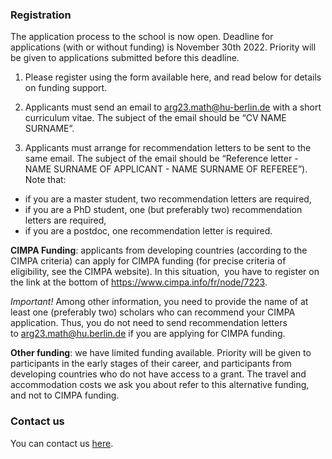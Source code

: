 ### Registration

The application process to the school is now open. Deadline for applications (with or without funding) is November 30th 2022. Priority will be given to applications submitted before this deadline.

1. Please register using the form available here, and read below for details on funding support. 

2.  Applicants must send an email to arg23.math@hu-berlin.de with a short curriculum vitae. The subject of the email should be “CV NAME SURNAME”.

3. Applicants must arrange for recommendation letters to be sent to the same email. The subject of the email should be “Reference letter - NAME SURNAME OF APPLICANT - NAME SURNAME OF REFEREE”). Note that:

- if you are a master student, two recommendation letters are required,
- if you are a PhD student, one (but preferably two) recommendation letters are required,
- if you are a postdoc, one recommendation letter is required.

**CIMPA Funding**: applicants from developing countries (according to the CIMPA criteria) can apply for CIMPA funding (for precise criteria of eligibility, see the CIMPA website). In this situation,  you have to register on the link at the bottom of https://www.cimpa.info/fr/node/7223. 

*Important!* Among other information, you need to provide the name of at least one (preferably two) scholars who can recommend your CIMPA application. Thus, you do not need to send recommendation letters to arg23.math@hu.berlin.de if you are applying for CIMPA funding.

**Other funding**: we have limited funding available. Priority will be given to participants in the early stages of their career, and participants from developing countries who do not have access to a grant. The travel and accommodation costs we ask you about refer to this alternative funding, and not to CIMPA funding.  

 
### Contact us

You can contact us [here](mailto:arg23.math@hu-berlin.de).